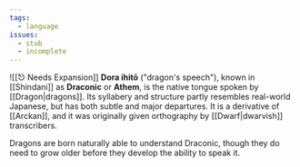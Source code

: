 ```yaml
---
tags:
  - language
issues:
  - stub
  - incomplete
---
```

![[⎋ Needs Expansion]]
 **Dora ihitō** ("dragon's speech"), known in [[Shindani]] as **Draconic** or **Athem**, is the native tongue spoken by [[Dragon|dragons]]. Its syllabery and structure partly resembles real-world Japanese, but has both subtle and major departures. It is a derivative of [[Arckan]], and it was originally given orthography by [[Dwarf|dwarvish]] transcribers.

Dragons are born naturally able to understand Draconic, though they do need to grow older before they develop the ability to speak it. 